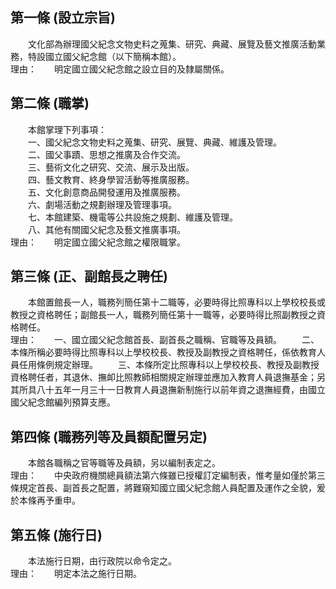 第一條 (設立宗旨)
-----------------
　　文化部為辦理國父紀念文物史料之蒐集、研究、典藏、展覽及藝文推廣活動業務，特設國立國父紀念館（以下簡稱本館）。  
理由：　　明定國立國父紀念館之設立目的及隸屬關係。

第二條 (職掌)
-------------
　　本館掌理下列事項：  
　　一、國父紀念文物史料之蒐集、研究、展覽、典藏、維護及管理。  
　　二、國父事蹟、思想之推廣及合作交流。  
　　三、藝術文化之研究、交流、展示及出版。  
　　四、藝文教育、終身學習活動等推廣服務。  
　　五、文化創意商品開發運用及推廣服務。  
　　六、劇場活動之規劃辦理及管理事項。  
　　七、本館建築、機電等公共設施之規劃、維護及管理。  
　　八、其他有關國父紀念及藝文推廣事項。  
理由：　　明定國立國父紀念館之權限職掌。

第三條 (正、副館長之聘任)
-------------------------
　　本館置館長一人，職務列簡任第十二職等，必要時得比照專科以上學校校長或教授之資格聘任；副館長一人，職務列簡任第十一職等，必要時得比照副教授之資格聘任。  
理由：　　一、國立國父紀念館首長、副首長之職稱、官職等及員額。
　　二、本條所稱必要時得比照專科以上學校校長、教授及副教授之資格聘任，係依教育人員任用條例規定辦理。
　　三、本條所定比照專科以上學校校長、教授及副教授資格聘任者，其退休、撫卹比照教師相關規定辦理並應加入教育人員退撫基金；另其所具八十五年一月三十一日教育人員退撫新制施行以前年資之退撫經費，由國立國父紀念館編列預算支應。

第四條 (職務列等及員額配置另定)
-------------------------------
　　本館各職稱之官等職等及員額，另以編制表定之。  
理由：　　中央政府機關總員額法第六條雖已授權訂定編制表，惟考量如僅於第三條規定首長、副首長之配置，將難窺知國立國父紀念館人員配置及運作之全貌，爰於本條再予重申。

第五條 (施行日)
---------------
　　本法施行日期，由行政院以命令定之。  
理由：　　明定本法之施行日期。